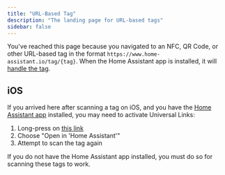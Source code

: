 ```yaml
---
title: "URL-Based Tag"
description: "The landing page for URL-based tags"
sidebar: false
---
```


You've reached this page because you navigated to an NFC, QR Code, or other URL-based tag in the format `https://www.home-assistant.io/tag/{tag}`. When the Home Assistant app is installed, it will [handle the tag](https://companion.home-assistant.io/docs/integrations/universal-links/).

## iOS

If you arrived here after scanning a tag on iOS, and you have the [Home Assistant app](https://companion.home-assistant.io) installed, you may need to activate Universal Links:

1. Long-press on [this link](https://www.home-assistant.io/tag/example_from_documentation)
2. Choose "Open in 'Home Assistant'"
3. Attempt to scan the tag again

If you do not have the Home Assistant app installed, you must do so for scanning these tags to work.
